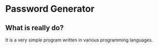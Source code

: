 # Password Generator

## What is really do?
It is a very simple program written in various programming languages.
